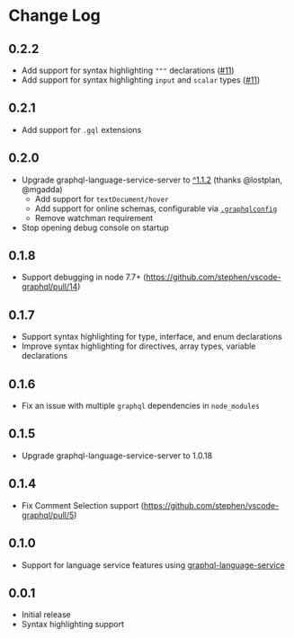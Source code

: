 # Change Log

## 0.2.2
- Add support for syntax highlighting `"""` declarations ([#11](https://github.com/stephen/vscode-graphql/issues/11))
- Add support for syntax highlighting `input` and `scalar` types ([#11](https://github.com/stephen/vscode-graphql/issues/11))

## 0.2.1
- Add support for `.gql` extensions

## 0.2.0
- Upgrade graphql-language-service-server to [^1.1.2](https://github.com/stephen/vscode-graphql/pull/19) (thanks @lostplan, @mgadda)
  - Add support for `textDocument/hover`
  - Add support for online schemas, configurable via [`.graphqlconfig`](https://github.com/graphcool/graphql-config)
  - Remove watchman requirement
- Stop opening debug console on startup

## 0.1.8
- Support debugging in node 7.7+ (https://github.com/stephen/vscode-graphql/pull/14)

## 0.1.7
- Support syntax highlighting for type, interface, and enum declarations
- Improve syntax highlighting for directives, array types, variable declarations

## 0.1.6
- Fix an issue with multiple `graphql` dependencies in `node_modules`

## 0.1.5
- Upgrade graphql-language-service-server to 1.0.18

## 0.1.4
- Fix Comment Selection support (https://github.com/stephen/vscode-graphql/pull/5)

## 0.1.0
- Support for language service features using [graphql-language-service](https://github.com/graphql/graphql-language-service/)

## 0.0.1
- Initial release
- Syntax highlighting support
